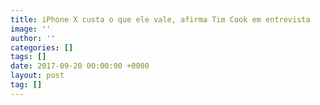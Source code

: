 ```yaml
---
title: iPhone X custa o que ele vale, afirma Tim Cook em entrevista
image: ''
author: ''
categories: []
tags: []
date: 2017-09-20 00:00:00 +0000
layout: post
tag: []
---
```

